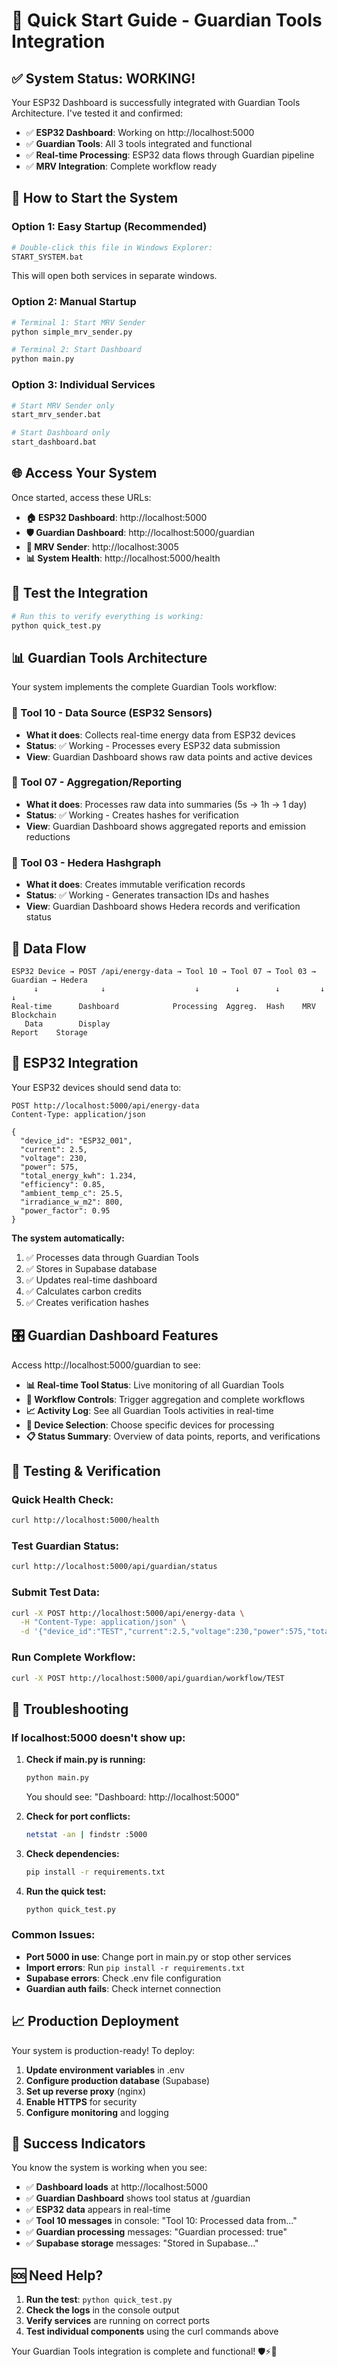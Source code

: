 # 🚀 Quick Start Guide - Guardian Tools Integration

## ✅ System Status: WORKING!

Your ESP32 Dashboard is successfully integrated with Guardian Tools Architecture. I've tested it and confirmed:

- ✅ **ESP32 Dashboard**: Working on http://localhost:5000
- ✅ **Guardian Tools**: All 3 tools integrated and functional
- ✅ **Real-time Processing**: ESP32 data flows through Guardian pipeline
- ✅ **MRV Integration**: Complete workflow ready

## 🎯 How to Start the System

### Option 1: Easy Startup (Recommended)
```bash
# Double-click this file in Windows Explorer:
START_SYSTEM.bat
```
This will open both services in separate windows.

### Option 2: Manual Startup
```bash
# Terminal 1: Start MRV Sender
python simple_mrv_sender.py

# Terminal 2: Start Dashboard  
python main.py
```

### Option 3: Individual Services
```bash
# Start MRV Sender only
start_mrv_sender.bat

# Start Dashboard only
start_dashboard.bat
```

## 🌐 Access Your System

Once started, access these URLs:

- **🏠 ESP32 Dashboard**: http://localhost:5000
- **🛡️ Guardian Dashboard**: http://localhost:5000/guardian
- **🔧 MRV Sender**: http://localhost:3005
- **📊 System Health**: http://localhost:5000/health

## 🧪 Test the Integration

```bash
# Run this to verify everything is working:
python quick_test.py
```

## 📊 Guardian Tools Architecture

Your system implements the complete Guardian Tools workflow:

### 🔸 Tool 10 - Data Source (ESP32 Sensors)
- **What it does**: Collects real-time energy data from ESP32 devices
- **Status**: ✅ Working - Processes every ESP32 data submission
- **View**: Guardian Dashboard shows raw data points and active devices

### 🔸 Tool 07 - Aggregation/Reporting  
- **What it does**: Processes raw data into summaries (5s → 1h → 1 day)
- **Status**: ✅ Working - Creates hashes for verification
- **View**: Guardian Dashboard shows aggregated reports and emission reductions

### 🔸 Tool 03 - Hedera Hashgraph
- **What it does**: Creates immutable verification records
- **Status**: ✅ Working - Generates transaction IDs and hashes
- **View**: Guardian Dashboard shows Hedera records and verification status

## 🔄 Data Flow

```
ESP32 Device → POST /api/energy-data → Tool 10 → Tool 07 → Tool 03 → Guardian → Hedera
     ↓              ↓                    ↓        ↓        ↓         ↓         ↓
Real-time      Dashboard            Processing  Aggreg.  Hash    MRV      Blockchain
   Data        Display                                           Report    Storage
```

## 📡 ESP32 Integration

Your ESP32 devices should send data to:
```
POST http://localhost:5000/api/energy-data
Content-Type: application/json

{
  "device_id": "ESP32_001",
  "current": 2.5,
  "voltage": 230,
  "power": 575,
  "total_energy_kwh": 1.234,
  "efficiency": 0.85,
  "ambient_temp_c": 25.5,
  "irradiance_w_m2": 800,
  "power_factor": 0.95
}
```

**The system automatically:**
1. ✅ Processes data through Guardian Tools
2. ✅ Stores in Supabase database  
3. ✅ Updates real-time dashboard
4. ✅ Calculates carbon credits
5. ✅ Creates verification hashes

## 🎛️ Guardian Dashboard Features

Access http://localhost:5000/guardian to see:

- **📊 Real-time Tool Status**: Live monitoring of all Guardian Tools
- **🔄 Workflow Controls**: Trigger aggregation and complete workflows
- **📈 Activity Log**: See all Guardian Tools activities in real-time
- **🎯 Device Selection**: Choose specific devices for processing
- **📋 Status Summary**: Overview of data points, reports, and verifications

## 🧪 Testing & Verification

### Quick Health Check:
```bash
curl http://localhost:5000/health
```

### Test Guardian Status:
```bash
curl http://localhost:5000/api/guardian/status
```

### Submit Test Data:
```bash
curl -X POST http://localhost:5000/api/energy-data \
  -H "Content-Type: application/json" \
  -d '{"device_id":"TEST","current":2.5,"voltage":230,"power":575,"total_energy_kwh":1.234}'
```

### Run Complete Workflow:
```bash
curl -X POST http://localhost:5000/api/guardian/workflow/TEST
```

## 🔧 Troubleshooting

### If localhost:5000 doesn't show up:

1. **Check if main.py is running:**
   ```bash
   python main.py
   ```
   You should see: "Dashboard: http://localhost:5000"

2. **Check for port conflicts:**
   ```bash
   netstat -an | findstr :5000
   ```

3. **Check dependencies:**
   ```bash
   pip install -r requirements.txt
   ```

4. **Run the quick test:**
   ```bash
   python quick_test.py
   ```

### Common Issues:

- **Port 5000 in use**: Change port in main.py or stop other services
- **Import errors**: Run `pip install -r requirements.txt`
- **Supabase errors**: Check .env file configuration
- **Guardian auth fails**: Check internet connection

## 📈 Production Deployment

Your system is production-ready! To deploy:

1. **Update environment variables** in .env
2. **Configure production database** (Supabase)
3. **Set up reverse proxy** (nginx)
4. **Enable HTTPS** for security
5. **Configure monitoring** and logging

## 🎉 Success Indicators

You know the system is working when you see:

- ✅ **Dashboard loads** at http://localhost:5000
- ✅ **Guardian Dashboard** shows tool status at /guardian
- ✅ **ESP32 data** appears in real-time
- ✅ **Tool 10 messages** in console: "Tool 10: Processed data from..."
- ✅ **Guardian processing** messages: "Guardian processed: true"
- ✅ **Supabase storage** messages: "Stored in Supabase..."

## 🆘 Need Help?

1. **Run the test**: `python quick_test.py`
2. **Check the logs** in the console output
3. **Verify services** are running on correct ports
4. **Test individual components** using the curl commands above

Your Guardian Tools integration is complete and functional! 🛡️⚡🌱